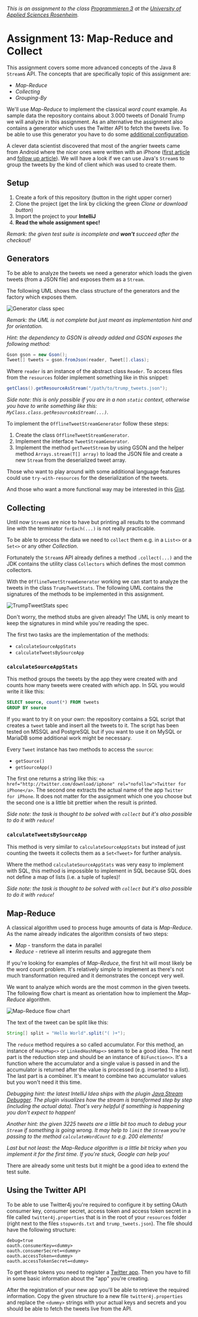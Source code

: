 _This is an assignment to the class [Programmieren 3](https://hsro-inf-prg3.github.io) at the [University of Applied Sciences Rosenheim](http://www.fh-rosenheim.de)._

# Assignment 13: Map-Reduce and Collect

This assignment covers some more advanced concepts of the Java 8 `Stream`s API.
The concepts that are specifically topic of this assignment are:

* _Map-Reduce_
* _Collecting_
* _Grouping-By_

We'll use _Map-Reduce_ to implement the classical _word count_ example.
As sample data the repository contains about 3.000 tweets of Donald Trump we will analyze in this assignment.
As an alternative the assignment also contains a generator which uses the Twitter API to fetch the tweets live.
To be able to use this generator you have to do some [additional configuration](#using-the-twitter-api).

A clever data scientist discovered that most of the angrier tweets came from Android where the nicer ones were written with an iPhone ([first article](http://varianceexplained.org/r/trump-tweets/) and [follow up article](http://varianceexplained.org/r/trump-followup/)).
We will have a look if we can use Java's `Stream`s to group the tweets by the kind of client which was used to create them.

## Setup

1. Create a fork of this repository (button in the right upper corner)
1. Clone the project (get the link by clicking the green _Clone or download button_)
1. Import the project to your **IntelliJ**
1. **Read the whole assignment spec!**

_Remark: the given test suite is incomplete and **won't** succeed after the checkout!_

## Generators

To be able to analyze the tweets we need a generator which loads the given tweets (from a JSON file) and exposes them as a `Stream`.

The following UML shows the class structure of the generators and the factory which exposes them.

![Generator class spec](./assets/images/GeneratorSpec.svg)

_Remark: the UML is not complete but just meant as implementation hint and for orientation._

_Hint: the dependency to GSON is already added and GSON exposes the following method:_

```java
Gson gson = new Gson();
Tweet[] tweets = gson.fromJson(reader, Tweet[].class);
```

Where `reader` is an instance of the abstract class `Reader`.
To access files from the `resources` folder implement something like in this snippet:

```java
getClass().getResourceAsStream("/path/to/trump_tweets.json");
```

_Side note: this is only possible if you are in a non `static` context, otherwise you have to write something like this: `MyClass.class.getResourceAsStream(...)`._

To implement the `OfflineTweetStreamGenerator` follow these steps:

1. Create the class `OfflineTweetStreamGenerator`.
1. Implement the interface `TweetStreamGenerator`.
1. Implement the method `getTweetStream` by using GSON and the helper method `Arrays.stream(T[] array)` to load the JSON file and create a new `Stream` from the deserialized tweet array.

Those who want to play around with some additional language features could use `try-with-resources` for the deserialization of the tweets.

And those who want a more functional way may be interested in this [Gist](https://gist.github.com/baez90/659d121064ff102a4e1e6a31bcf639c4).

## Collecting

Until now `Stream`s are nice to have but printing all results to the command line with the terminator `forEach(...)` is not really practicable.

To be able to process the data we need to `collect` them e.g. in a `List<>` or a `Set<>` or any other _Collection_.

Fortunately the `Stream`s API already defines a method `.collect(...)` and the JDK contains the utility class `Collectors` which defines the most common collectors.

With the `OfflineTweetStreamGenerator` working  we can start to analyze the tweets in the class `TrumpTweetStats`.
The following UML contains the signatures of the methods to be implemented in this assignment.

![TrumpTweetStats spec](./assets/images/TrumpTweetStats.svg)

Don't worry, the method stubs are given already!
The UML is only meant to keep the signatures in mind while you're reading the spec.

The first two tasks are the implementation of the methods:

* `calculateSourceAppStats`
* `calculateTweetsBySourceApp`

### `calculateSourceAppStats`

This method groups the tweets by the app they were created with and counts how many tweets were created with which app.
In SQL you would write it like this:

```sql
SELECT source, count(*) FROM tweets
GROUP BY source
```

If you want to try it on your own: the repository contains a SQL script that creates a `tweet` table and insert all the tweets to it.
The script has been tested on MSSQL and PostgreSQL but if you want to use it on MySQL or MariaDB some additional work might be necessary.

Every `Tweet` instance has two methods to access the `source`:

* `getSource()`
* `getSourceApp()`

The first one returns a string like this: `<a href="http://twitter.com/download/iphone" rel="nofollow">Twitter for iPhone</a>`.
The second one extracts the actual name of the app `Twitter for iPhone`.
It does not matter for the assignment which one you choose but the second one is a little bit prettier when the result is printed.

_Side note: the task is thought to be solved with `collect` but it's also possible to do it with `reduce`!_

### `calculateTweetsBySourceApp`

This method is very similar to `calculateSourceAppStats` but instead of just counting the tweets it collects them as a `Set<Tweet>` for further analysis.

Where the method `calculateSourceAppStats` was very easy to implement with SQL, this method is impossible to implement in SQL because SQL does not define a map of lists (i.e. a tuple of tuples)!

_Side note: the task is thought to be solved with `collect` but it's also possible to do it with `reduce`!_

## Map-Reduce

A classical algorithm used to process huge amounts of data is _Map-Reduce_.
As the name already indicates the algorithm consists of two steps:

* _Map_ - transform the data in parallel
* _Reduce_ - retrieve all interim results and aggregate them

If you're looking for examples of _Map-Reduce_, the first hit will most likely be the word count problem.
It's relatively simple to implement as there's not much transformation required and it demonstrates the concept very well.

We want to analyze which words are the most common in the given tweets.
The following flow chart is meant as orientation how to implement the _Map-Reduce_ algorithm.

![Map-Reduce flow chart](./assets/images/MapReduce-WordCount.svg)

The text of the tweet can be split like this:

```java
String[] split = "Hello World".split("( )+");
```

The `reduce` method requires a so called accumulator.
For this method, an instance of `HashMap<>` or `LinkedHashMap<>` seams to be a good idea.
The next part is the reduction step and should be an instance of `BiFunction<>`.
It's a function where the accumulator and a single value is passed in and the accumulator is returned after the value is processed (e.g. inserted to a list).
The last part is a combiner.
It's meant to combine two accumulator values but you won't need it this time.

_Debugging hint: the latest IntelliJ Idea ships with the plugin [Java Stream Debugger](https://plugins.jetbrains.com/plugin/9696-java-stream-debugger). The plugin visualizes how the stream is transformed step by step (including the actual data). That's very helpful if something is happening you don't expect to happen!_

_Another hint: the given 3225 tweets are a little bit too much to debug your `Stream` if something is going wrong. It may help to `limit` the `Stream` you're passing to the method `calculateWordCount` to e.g. 200 elements!_

_Last but not least: the Map-Reduce algorithm is a little bit tricky when you implement it for the first time. If you're stuck, Google can help you!_

There are already some unit tests but it might be a good idea to extend the test suite.

## Using the Twitter API

To be able to use Twitter4j you're required to configure it by setting OAuth consumer key, consumer secret, access token and access token secret in a file called `twitter4j.properties` that is in the root of your `resources` folder (right next to the files `stopwords.txt` and `trump_tweets.json`).
The file should have the following structure:

```properties
debug=true
oauth.consumerKey=<dummy>
oauth.consumerSecret=<dummy>
oauth.accessToken=<dummy>
oauth.accessTokenSecret=<dummy>
```

To get these tokens you need to register a [Twitter app](https://apps.twitter.com).
Then you have to fill in some basic information about the "app" you're creating.

After the registration of your new app you'll be able to retrieve the required information.
Copy the given structure to a new file `twitter4j.properties` and replace the `<dummy>` strings with your actual keys and secrets and you should be able to fetch the tweets live from the API.